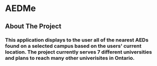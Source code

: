 # AEDMe
## About The Project
### This application displays to the user all of the nearest AEDs found on a selected campus based on the users' current location. The project currently serves 7 different universities and plans to reach many other univerisites in Ontario. 

